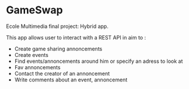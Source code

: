 # GameSwap

Ecole Multimedia final project: Hybrid app.

This app allows user to interact with a REST API in aim to :

- Create game sharing annoncements
- Create events
- Find events/annoncements around him or specify an adress to look at
- Fav annoncements
- Contact the creator of an annoncement
- Write comments about an event, annoncement
